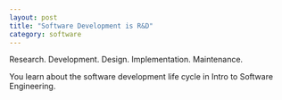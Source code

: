 ```yaml
---
layout: post
title: "Software Development is R&D"
category: software
---
```


Research. Development. Design. Implementation. Maintenance.

You learn about the software development life cycle in Intro to Software Engineering.